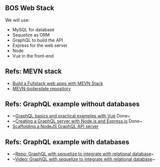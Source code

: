 ## BOS Web Stack
We will use:
- MySQL for database
- Sequelize as ORM
- GraphQL to build the API
- Express for the web server
- Node
- Vue in the front-end

## Refs: MEVN stack
+ [Build a Fullstack web apps with MEVN Stack](https://medium.com/@anaida07/mevn-stack-application-part-1-3a27b61dcae0)
+ [MEVN-boilerplate repository](https://github.com/anaida07/MEVN-boilerplate)

## Refs: GraphQL example without databases
+ ~[GraphQL basics and practical examples with Vue](https://medium.com/@lachlanmiller_52885/graphql-basics-and-practical-examples-with-vue-6b649b9685e0) Done~
+ ~[Creating a GraphQL server with Node.js and Express.js](https://medium.com/codingthesmartway-com-blog/creating-a-graphql-server-with-node-js-and-express-f6dddc5320e1) Done~
+ [Scaffolding a NodeJS GraphQL API server](https://medium.com/@tomlagier/scaffolding-a-rock-solid-graphql-api-b651c2a36438)

## Refs: GraphQL example with databases
+ ~[Repo: GraphQL with sequelize to integrate with relational database](https://github.com/leebenson/graphql-with-sequelize)~
+ ~[Video: GraphQL with sequelize to integrate with relational database](https://www.youtube.com/watch?v=DNPVqK_woRQ)~
